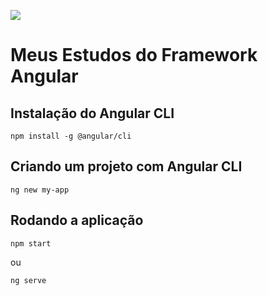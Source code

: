 ![](https://angular.io/assets/images/logos/angular/logo-nav@2x.png)

# Meus Estudos do Framework Angular


## Instalação do Angular CLI

    npm install -g @angular/cli


## Criando um projeto com Angular CLI

    ng new my-app


## Rodando a aplicação


    npm start

ou

    ng serve